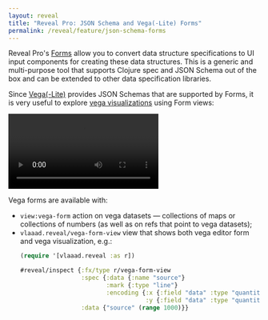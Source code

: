 ```yaml
---
layout: reveal
title: "Reveal Pro: JSON Schema and Vega(-Lite) Forms"
permalink: /reveal/feature/json-schema-forms
---
```

Reveal Pro's [Forms](/reveal/feature/spec-forms) allow you to convert data structure specifications to UI input components for creating these data structures. This is a generic and multi-purpose tool that supports Clojure spec and JSON Schema out of the box and can be extended to other data specification libraries.

Since [Vega(-Lite)](https://vega.github.io/) provides JSON Schemas that are supported by Forms, it is very useful to explore [vega visualizations](/reveal/feature/vega) using Form views:

<video controls><source src="/assets/reveal/vega-form.mp4" type="video/mp4"></source></video>

Vega forms are available with:
- `view:vega-form` action on vega datasets — collections of maps or collections of numbers (as well as on refs that point to vega datasets);
- `vlaaad.reveal/vega-form-view` view that shows both vega editor form and vega visualization, e.g.:
  ```clj
  (require '[vlaaad.reveal :as r])

  #reveal/inspect {:fx/type r/vega-form-view
                   :spec {:data {:name "source"}
                          :mark {:type "line"}
                          :encoding {:x {:field "data" :type "quantitative"}
                                     :y {:field "data" :type "quantitative"}}}
                   :data {"source" (range 1000)}}
  ```

